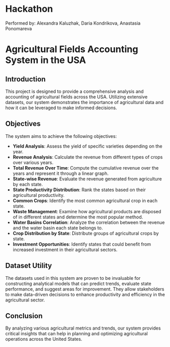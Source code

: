 # Hackathon
Performed by: Alexandra Kaluzhak, Daria Kondrikova, Anastasia Ponomareva
# Agricultural Fields Accounting System in the USA

## Introduction

This project is designed to provide a comprehensive analysis and accounting of agricultural fields across the USA. Utilizing extensive datasets, our system demonstrates the importance of agricultural data and how it can be leveraged to make informed decisions.

## Objectives

The system aims to achieve the following objectives:

- **Yield Analysis**: Assess the yield of specific varieties depending on the year.
- **Revenue Analysis**: Calculate the revenue from different types of crops over various years.
- **Total Revenue Over Time**: Compute the cumulative revenue over the years and represent it through a linear graph.
- **State-wise Revenue**: Evaluate the revenue generated from agriculture by each state.
- **State Productivity Distribution**: Rank the states based on their agricultural productivity.
- **Common Crops**: Identify the most common agricultural crop in each state.
- **Waste Management**: Examine how agricultural products are disposed of in different states and determine the most popular method.
- **Water Basins Correlation**: Analyze the correlation between the revenue and the water basin each state belongs to.
- **Crop Distribution by State**: Distribute groups of agricultural crops by state.
- **Investment Opportunities**: Identify states that could benefit from increased investment in their agricultural sectors.

## Dataset Utility

The datasets used in this system are proven to be invaluable for constructing analytical models that can predict trends, evaluate state performance, and suggest areas for improvement. They allow stakeholders to make data-driven decisions to enhance productivity and efficiency in the agricultural sector.

## Conclusion

By analyzing various agricultural metrics and trends, our system provides critical insights that can help in planning and optimizing agricultural operations across the United States.

